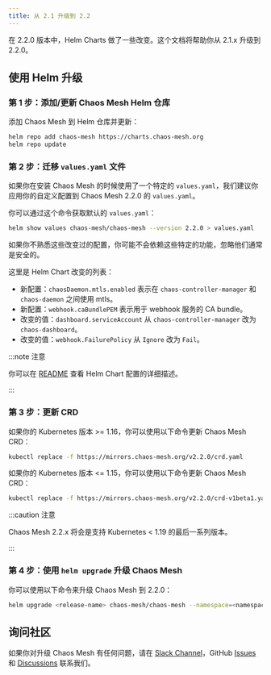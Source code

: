 ```yaml
---
title: 从 2.1 升级到 2.2
---
```


在 2.2.0 版本中，Helm Charts 做了一些改变。这个文档将帮助你从 2.1.x 升级到 2.2.0。

## 使用 Helm 升级

### 第 1 步：添加/更新 Chaos Mesh Helm 仓库

添加 Chaos Mesh 到 Helm 仓库并更新：

```bash
helm repo add chaos-mesh https://charts.chaos-mesh.org
helm repo update
```

### 第 2 步：迁移 `values.yaml` 文件

如果你在安装 Chaos Mesh 的时候使用了一个特定的 `values.yaml`，我们建议你应用你的自定义配置到 Chaos Mesh 2.2.0 的 `values.yaml`。

你可以通过这个命令获取默认的 `values.yaml`：

```bash
helm show values chaos-mesh/chaos-mesh --version 2.2.0 > values.yaml
```

如果你不熟悉这些改变过的配置，你可能不会依赖这些特定的功能，忽略他们通常是安全的。

这里是 Helm Chart 改变的列表：

- 新配置：`chaosDaemon.mtls.enabled` 表示在 `chaos-controller-manager` 和 `chaos-daemon` 之间使用 mtls。
- 新配置：`webhook.caBundlePEM` 表示用于 webhook 服务的 CA bundle。
- 改变的值：`dashboard.serviceAccount` 从 `chaos-controller-manager` 改为 `chaos-dashboard`。
- 改变的值：`webhook.FailurePolicy` 从 `Ignore` 改为 `Fail`。

:::note 注意

你可以在 [README](https://github.com/chaos-mesh/chaos-mesh/blob/v2.2.0/helm/chaos-mesh/README.md) 查看 Helm Chart 配置的详细描述。

:::

### 第 3 步：更新 CRD

如果你的 Kubernetes 版本 >= 1.16，你可以使用以下命令更新 Chaos Mesh CRD：

```bash
kubectl replace -f https://mirrors.chaos-mesh.org/v2.2.0/crd.yaml
```

如果你的 Kubernetes 版本 <= 1.15，你可以使用以下命令更新 Chaos Mesh CRD：

```bash
kubectl replace -f https://mirrors.chaos-mesh.org/v2.2.0/crd-v1beta1.yaml
```

:::caution 注意

Chaos Mesh 2.2.x 将会是支持 Kubernetes < 1.19 的最后一系列版本。

:::

### 第 4 步：使用 `helm upgrade` 升级 Chaos Mesh

你可以使用以下命令来升级 Chaos Mesh 到 2.2.0：

```bash
helm upgrade <release-name> chaos-mesh/chaos-mesh --namespace=<namespace> --version=2.2.0 <--other-required-flags>
```

## 询问社区

如果你对升级 Chaos Mesh 有任何问题，请在 [Slack Channel](https://cloud-native.slack.com/archives/C0193VAV272)，GitHub [Issues](https://github.com/chaos-mesh/chaos-mesh/issues/new?assignees=&labels=&template=question.md) 和 [Discussions](https://github.com/chaos-mesh/chaos-mesh/discussions/new) 联系我们。

